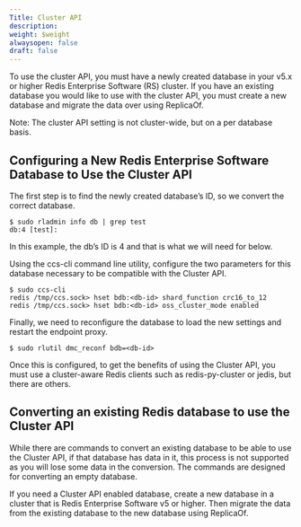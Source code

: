 ```yaml
---
Title: Cluster API
description: 
weight: $weight
alwaysopen: false
draft: false
---
```

To use the cluster API, you must have a newly created database in your v5.x or higher Redis Enterprise Software (RS) cluster. If you have an existing database you would like to use with the cluster API, you must create a new database and migrate the data over using ReplicaOf.

Note: The cluster API setting is not cluster-wide, but on a per database basis.

## Configuring a New Redis Enterprise Software Database to Use the Cluster API

The first step is to find the newly created database’s ID, so we convert the correct database.

    $ sudo rladmin info db | grep test
    db:4 [test]:

In this example, the db’s ID is 4 and that is what we will need for <db-id> below.

Using the ccs-cli command line utility, configure the two parameters for this database necessary to be compatible with the Cluster API.

    $ sudo ccs-cli
    redis /tmp/ccs.sock> hset bdb:<db-id> shard_function crc16_to_12
    redis /tmp/ccs.sock> hset bdb:<db-id> oss_cluster_mode enabled

Finally, we need to reconfigure the database to load the new settings and restart the endpoint proxy.

    $ sudo rlutil dmc_reconf bdb=<db-id>

Once this is configured, to get the benefits of using the Cluster API, you must use a cluster-aware Redis clients such as redis-py-cluster or jedis, but there are others.

## Converting an existing Redis database to use the Cluster API

While there are commands to convert an existing database to be able to use the Cluster API, if that database has data in it, this process is not supported as you will lose some data in the conversion. The commands are designed for converting an empty database.

If you need a Cluster API enabled database, create a new database in a cluster that is Redis Enterprise Software v5 or higher. Then migrate the data from the existing database to the new database using ReplicaOf.